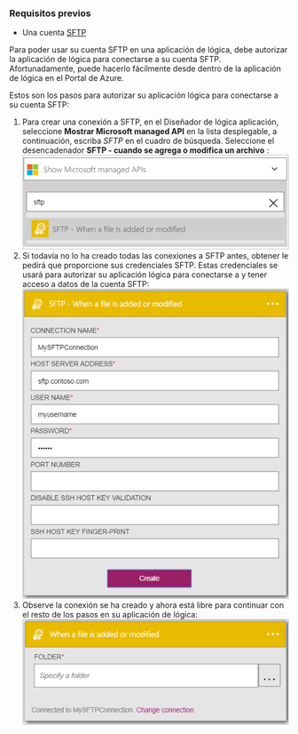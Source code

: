 ### <a name="prerequisites"></a>Requisitos previos

- Una cuenta [SFTP](https://en.wikipedia.org/wiki/SSH_File_Transfer_Protocol)  


Para poder usar su cuenta SFTP en una aplicación de lógica, debe autorizar la aplicación de lógica para conectarse a su cuenta SFTP. Afortunadamente, puede hacerlo fácilmente desde dentro de la aplicación de lógica en el Portal de Azure.  

Estos son los pasos para autorizar su aplicación lógica para conectarse a su cuenta SFTP:  
1. Para crear una conexión a SFTP, en el Diseñador de lógica aplicación, seleccione **Mostrar Microsoft managed API** en la lista desplegable, a continuación, escriba *SFTP* en el cuadro de búsqueda. Seleccione el desencadenador **SFTP - cuando se agrega o modifica un archivo** :  
![Imagen de conexión SFTP 1](./media/connectors-create-api-sftp/sftp-1.png)  
2. Si todavía no lo ha creado todas las conexiones a SFTP antes, obtener le pedirá que proporcione sus credenciales SFTP. Estas credenciales se usará para autorizar su aplicación lógica para conectarse a y tener acceso a datos de la cuenta SFTP:  
![Imagen de conexión SFTP 2](./media/connectors-create-api-sftp/sftp-2.png)  
3. Observe la conexión se ha creado y ahora está libre para continuar con el resto de los pasos en su aplicación de lógica:   
 ![Imagen de conexión SFTP 3](./media/connectors-create-api-sftp/sftp-3.png) 
